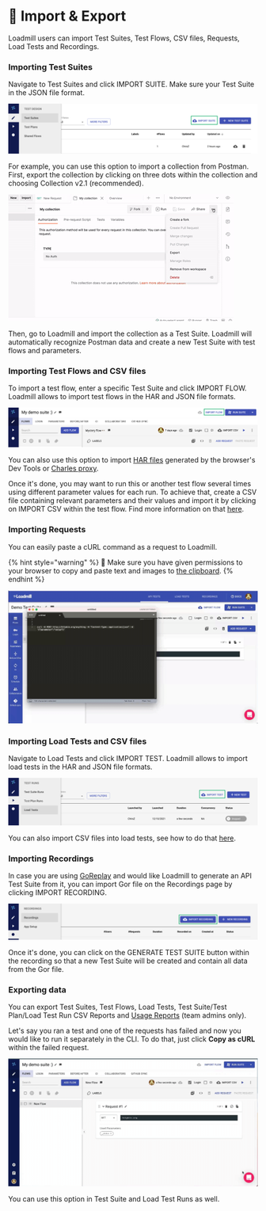 # 🧳 Import & Export

Loadmill users can import Test Suites, Test Flows, CSV files, Requests, Load Tests and Recordings.

### **Importing Test Suites**

Navigate to Test Suites and click IMPORT SUITE. Make sure your Test Suite in the JSON file format.

![](<.gitbook/assets/Screenshot (48).png>)

For example, you can use this option to import a collection from Postman. First, export the collection by clicking on three dots within the collection and choosing Collection v2.1 (recommended).

![](.gitbook/assets/ezgif.com-gif-maker-15-.gif)

Then, go to Loadmill and import the collection as a Test Suite. Loadmill will automatically recognize Postman data and create a new Test Suite with test flows and parameters.

### Importing Test Flows and CSV files

To import a test flow, enter a specific Test Suite and click IMPORT FLOW. Loadmill allows to import test flows in the HAR and JSON file formats.

![](<.gitbook/assets/Screenshot (49).png>)

You can also use this option to import [HAR files](https://en.wikipedia.org/wiki/HAR\_\(file\_format\)) generated by the browser's Dev Tools or [Charles proxy](https://www.charlesproxy.com).

Once it's done, you may want to run this or another test flow several times using different parameter values for each run. To achieve that, create a CSV file containing relevant parameters and their values and import it by clicking on IMPORT CSV within the test flow. Find more information on that [here](https://docs.loadmill.com/api-testing/test-suite-editor/api-tests-data-from-csv-files).

### Importing Requests

You can easily paste a cURL command as a request to Loadmill.

{% hint style="warning" %}
:brain: Make sure you have given permissions to your browser to copy and paste text and images to [the clipboard](https://docs.loadmill.com/general-troubleshooting#it-seems-like-i-cant-paste-requests-within-a-flow).
{% endhint %}

![](.gitbook/assets/zoom-0-online-video-cuttercom-2.gif)

### Importing Load Tests and CSV files

Navigate to Load Tests and click IMPORT TEST. Loadmill allows to import load tests in the HAR and JSON file formats.

![](<.gitbook/assets/Screenshot (50).png>)

You can also import CSV files into load tests, see how to do that [here](https://docs.loadmill.com/load-testing/working-with-the-test-editor/data-from-csv-files).

### Importing Recordings

In case you are using [GoReplay](https://goreplay.org) and would like Loadmill to generate an API Test Suite from it, you can import Gor file on the Recordings page by clicking IMPORT RECORDING.

![](<.gitbook/assets/Screenshot (51).png>)

Once it's done, you can click on the GENERATE TEST SUITE button within the recording so that a new Test Suite will be created and contain all data from the Gor file.

### Exporting data

You can export Test Suites, Test Flows, Load Tests, Test Suite/Test Plan/Load Test Run CSV Reports and [Usage Reports](https://docs.loadmill.com/account-settings/billing/usage-report) (team admins only).

Let's say you ran a test and one of the requests has failed and now you would like to run it separately in the CLI. To do that, just click **Copy as cURL** within the failed request.

![](.gitbook/assets/video1964871818-online-video-cut.gif)

You can use this option in Test Suite and Load Test Runs as well.
